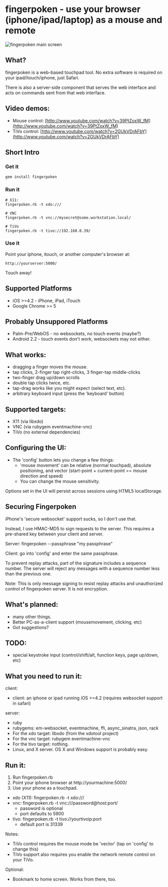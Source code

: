 # fingerpoken - use your browser (iphone/ipad/laptop) as a mouse and remote

![fingerpoken main screen](http://farm6.static.flickr.com/5209/5315764134_fd91969a2c_m.jpg "fingerpoken main touch screen")

## What?

fingerpoken is a web-based touchpad tool. No extra software is required on your ipad/itouch/iphone, just Safari.

There is also a server-side component that serves the web interface and acts on
commands sent from that web interface.

## Video demos: 

* Mouse control: [http://www.youtube.com/watch?v=39PtZoxW_fM](http://www.youtube.com/watch?v=39PtZoxW_fM)
* TiVo control: [http://www.youtube.com/watch?v=2GUkVDrAFbY](http://www.youtube.com/watch?v=2GUkVDrAFbY)

## Short Intro

### Get it

    gem install fingerpoken

### Run it

    # X11:
    fingerpoken.rb -t xdo:///

    # VNC
    fingerpoken.rb -t vnc://mysecret@some.workstation.local/

    # TiVo
    fingerpoken.rb -t tivo://192.168.0.39/

### Use it

Point your iphone, itouch, or another computer's browser at:

    http://yourserver:5000/

Touch away!

## Supported Platforms

* iOS >=4.2 - iPhone, iPad, iTouch
* Google Chrome >= 5

## Probably Unsuppored Platforms

* Palm-Pre/WebOS - no websockets, no touch events (maybe?)
* Android 2.2 - touch events don't work, websockets may not either.

## What works:

* dragging a finger moves the mouse.
* tap clicks, 2-finger tap right-clicks, 3 finger-tap middle-clicks
* two-finger drag up/down scrolls
* double tap clicks twice, etc.
* tap-drag works like you might expect (select text, etc).
* arbitrary keyboard input (press the 'keyboard' button)

## Supported targets:

* X11 (via libxdo)
* VNC (via rubygem eventmachine-vnc)
* TiVo (no external dependencies)

## Configuring the UI:

* The 'config' button lets you change a few things:
  * 'mouse movement' can be relative (normal touchpad), absolute positioning,
    and vector (start-point + current-point == mouse direction and speed)
  * You can change the mouse sensitivity.

Options set in the UI will persist across sessions using HTML5 localStorage.

## Securing Fingerpoken

iPhone's 'secure websocket' support sucks, so I don't use that.

Instead, I use HMAC-MD5 to sign requests to the server. This requires a pre-shared key between your client and server.

Server: fingerpoken --passphrase "my passphrase"

Client: go into 'config' and enter the same passphrase.

To prevent replay attacks, part of the signature includes a sequence number.
The server will reject any messages with a sequence number less than the
previous one.

Note: This is only message signing to resist replay attacks and unauthorized
control of fingerpoken server. It is not encryption.

## What's planned:

* many other things.
* Better PC-as-a-client support (mousemovement, clicking, etc)
* Got suggestions? 

## TODO:

* special keystroke input (control/shift/alt, function keys, page up/down, etc)

## What you need to run it:

client:

  * client: an iphone or ipad running iOS >=4.2 (requires websocket support in safari)

server:

  * ruby
  * rubygems: em-websocket, eventmachine, ffi, async_sinatra, json, rack
  * For the xdo target: libxdo (from the xdotool project)
  * For the vnc target: rubygem eventmachine-vnc
  * For the tivo target: nothing.
  * Linux, and X server. OS X and Windows support is probably easy.

## Run it:

1) Run fingerpoken.rb
2) Point your iphone browser at http://yourmachine:5000/
3) Use your phone as a touchpad.

  * xdo (X11): fingerpoken.rb -t xdo:///
  * vnc: fingerpoken.rb -t vnc:///password@host:port/
    * password is optional
    * port defaults to 5900
  * tivo: fingerpoken.rb -t tivo://yourtivoip:port
    * default port is 31339

Notes:

  * TiVo control requires the mouse mode be 'vector' (tap on 'config' to change this)
  * TiVo support also requires you enable the network remote control on your TiVo.



Optional:

  * Bookmark to home screen. Works from there, too.
